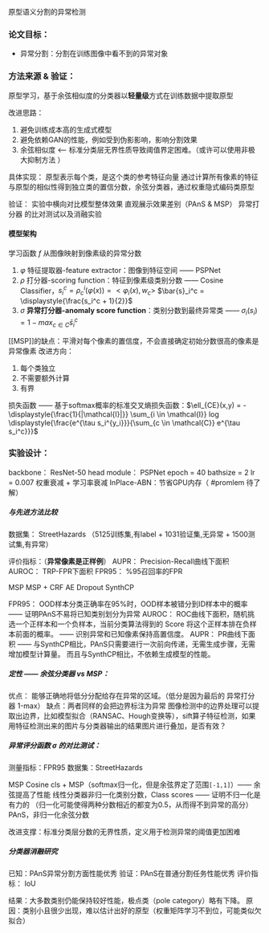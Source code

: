 原型语义分割的异常检测


### 论文目标：
- 异常分割：分割在训练图像中看不到的异常对象

### 方法来源 & 验证：

原型学习，基于余弦相似度的分类器以**轻量级**方式在训练数据中提取原型

改进思路：
1. 避免训练成本高的生成式模型 
2. 避免依赖GAN的性能，例如受到伪影影响，影响分割效果
3. 余弦相似度 <—— 标准分类层无界性质导致阈值界定困难。（或许可以使用非极大抑制方法 ）


具体实现：
原型表示每个类，是这个类的参考特征向量
通过计算所有像素的特征与原型的相似性得到独立类的置信分数，余弦分类器，通过权重隐式编码类原型

验证：
实验中横向对比模型整体效果
直观展示效果差别（PAnS & MSP）
异常打分器  的比对测试以及消融实验


#### 模型架构
学习函数 $f$ 从图像映射到像素级的异常分数 
1. $\varphi$ 特征提取器-feature extractor：图像到特征空间 —— PSPNet
2. $\rho$ 打分器-scoring function：特征到像素级类别分数 ——  Cosine Classifier，$s_i^c = \rho_c^i(\varphi(x)) = <\varphi_i(x),w_c>$    $\bar{s}_i^c = \displaystyle{\frac{s_i^c + 1}{2}}$
3. $\sigma$ **异常打分器-anomaly score function**：类别分数到最终异常类 —— $\sigma_i(s_i) = 1 - max_{c \in C}\bar{s}_i^c$

[[MSP]]的缺点：平滑对每个像素的置信度，不会直接确定初始分数很高的像素是异常像素
改进方向：
1. 每个类独立
2. 不需要额外计算
3. 有界

损失函数 —— 基于softmax概率的标准交叉熵损失函数：$\ell_{CE}(x,y) = -\displaystyle{\frac{1}{|\mathcal{I}|}} \sum_{i \in \mathcal{I}} log \displaystyle{\frac{e^{\tau s_i^{y_i}}}{\sum_{c \in \mathcal{C}} e^{\tau s_i^c}}}$


### 实验设计：  

backbone： ResNet-50
head module： PSPNet
epoch = 40
bathsize = 2
lr = 0.007
权重衰减 + 学习率衰减
InPlace-ABN：节省GPU内存（ #promlem 待了解）

##### 与先进方法比较
数据集： StreetHazards
（5125训练集,有label + 1031验证集,无异常 + 1500测试集,有异常）

评价指标：（**异常像素是正样例**）
AUPR： Precision-Recall曲线下面积
AUROC： TRP-FPR下面积
FPR95： %95召回率的FPR


MSP 
MSP + CRF
AE
Dropout
SynthCP

FPR95： OOD样本分类正确率在95%时，OOD样本被错分到ID样本中的概率  —— 证明PAnS不易将已知类别划分为异常
AUROC： ROC曲线下面积，随机挑选一个正样本和一个负样本，当前分类算法得到的 Score 将这个正样本排在负样本前面的概率。 —— 识别异常和已知像素保持高置信度。
AUPR： PR曲线下面积 —— 与SynthCP相比，PAnS只需要进行一次前向传递，无需生成步骤，无需增加模型计算量。
而且与SynthCP相比，不依赖生成模型的性能。


##### 定性 —— 余弦分类器 vs MSP：
优点： 能够正确地将低分分配给存在异常的区域。（低分是因为最后的 异常打分器 1-max）
缺点：两者同样的会把边界标注为异常
图像检测中的边界处理可以提取出边界，比如模型拟合（RANSAC、Hough变换等），sift算子特征检测，如果用特征检测出来的图片与分类器输出的结果图片进行叠加，是否有效？


##### 异常评分函数 $\sigma$ 的对比测试：
测量指标：FPR95
数据集：StreetHazards

MSP
Cosine cls + MSP（softmax归一化，但是余弦界定了范围`[-1,1]`）—— 余弦提高了性能
线性分类器非归一化类别分数，Class scores —— 证明不归一化是有力的 （归一化可能使得两种分数相近的都变为0.5，从而得不到异常的高分）
PAnS，非归一化余弦分数

改进支撑：标准分类层分数的无界性质，定义用于检测异常的阈值更加困难



##### 分类器消融研究
已知：PAnS异常分割方面性能优秀       验证：PAnS在普通分割任务性能优秀
评价指标： IoU

结果：大多数类别仍能保持较好性能，极点类（pole category）略有下降。
原因：类别小且很少出现，难以估计出好的原型（权重矩阵学习不到位，可能类似欠拟合）

















